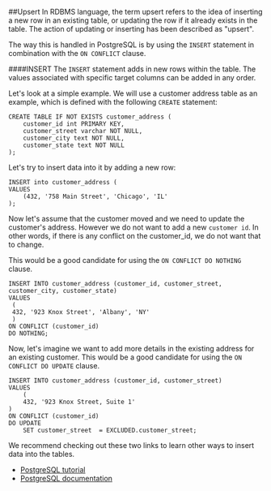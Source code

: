 ##Upsert
In RDBMS language, the term upsert refers to the idea of inserting a new row in an existing table, or updating the row if it already exists in the table. The action of updating or inserting has been described as "upsert".

The way this is handled in PostgreSQL is by using the ```INSERT``` statement in combination with the ```ON CONFLICT``` clause.

####INSERT
The ```INSERT``` statement adds in new rows within the table. The values associated with specific target columns can be added in any order.

Let's look at a simple example. We will use a customer address table as an example, which is defined with the following ```CREATE``` statement:

```text
CREATE TABLE IF NOT EXISTS customer_address (
    customer_id int PRIMARY KEY, 
    customer_street varchar NOT NULL,
    customer_city text NOT NULL,
    customer_state text NOT NULL
);
```

Let's try to insert data into it by adding a new row:
```text
INSERT into customer_address (
VALUES
    (432, '758 Main Street', 'Chicago', 'IL'
);
```

Now let's assume that the customer moved and we need to update the customer's address. However we do not want to add a new ```customer id```. In other words, if there is any conflict on the customer_id, we do not want that to change.

This would be a good candidate for using the ```ON CONFLICT DO NOTHING``` clause.

```text
INSERT INTO customer_address (customer_id, customer_street, customer_city, customer_state)
VALUES
 (
 432, '923 Knox Street', 'Albany', 'NY'
 ) 
ON CONFLICT (customer_id) 
DO NOTHING;
```

Now, let's imagine we want to add more details in the existing address for an existing customer. This would be a good candidate for using the ```ON CONFLICT DO UPDATE``` clause.

```text
INSERT INTO customer_address (customer_id, customer_street)
VALUES
    (
    432, '923 Knox Street, Suite 1' 
) 
ON CONFLICT (customer_id) 
DO UPDATE
    SET customer_street  = EXCLUDED.customer_street;
```

We recommend checking out these two links to learn other ways to insert data into the tables.

* [PostgreSQL tutorial](http://www.postgresqltutorial.com/postgresql-upsert/)
* [PostgreSQL documentation](https://www.postgresql.org/docs/9.5/sql-insert.html)